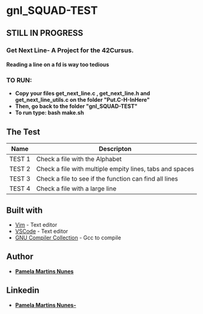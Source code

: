 # gnl_SQUAD-TEST
## STILL IN PROGRESS
### Get Next Line- A Project for the 42Cursus.
#### Reading a line on a fd is way too tedious
### TO RUN:
* **Copy your files get_next_line.c , get_next_line.h and get_next_line_utils.c on the folder "Put.C-H-InHere"**
* **Then, go back to the folder "gnl_SQUAD-TEST"**
* **To run type: bash make.sh**

## The Test
| Name  |  Descripton  |
| ------------------- | ------------------- |
| TEST 1 | Check a file with the Alphabet	|
| TEST 2 | Check a file with multiple empity lines, tabs and spaces |
| TEST 3 |  Check a file to see if the function can find all lines|
| TEST 4 | Check a file with a large line |


## Built with

* [Vim](https://www.vim.org/) - Text editor
* [VSCode](https://code.visualstudio.com/) - Text editor
* [GNU Compiler Collection](https://gcc.gnu.org/) - Gcc to compile


## Author

* **[Pamela Martins Nunes](https://github.com/pmartinsn)**

## Linkedin

* **[Pamela Martins Nunes- ](https://www.linkedin.com/in/pamelaillisse/)**